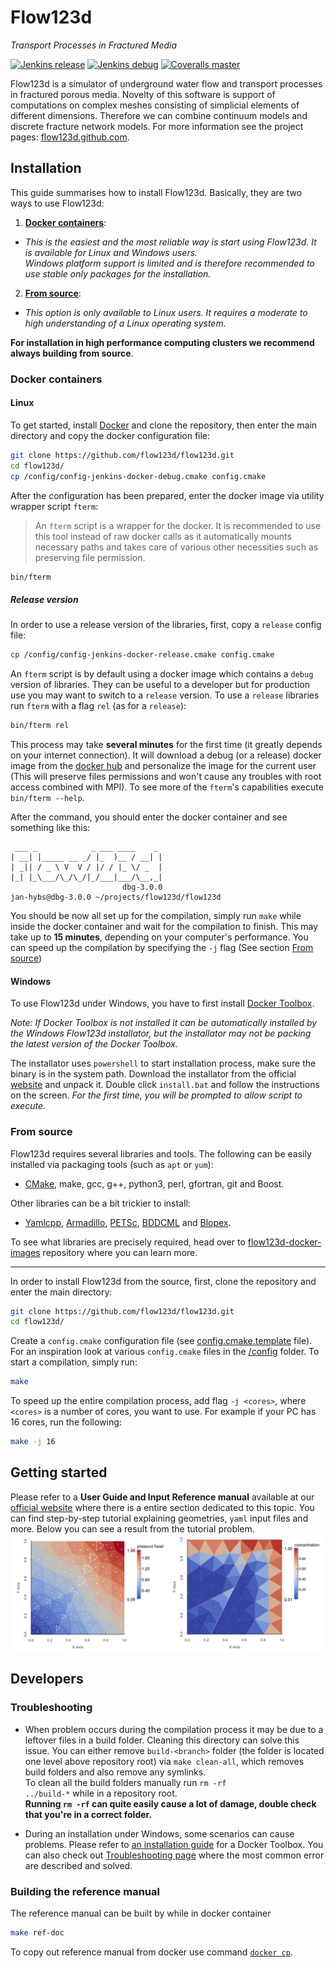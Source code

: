 # Flow123d
*Transport Processes in Fractured Media*

<!-- build status -->
[![Jenkins release](https://img.shields.io/jenkins/s/http/ciflow.nti.tul.cz:8080/Flow123d-ci2runner-release-multijob.svg?style=flat-square&label=jenkins%20release)](http://ciflow.nti.tul.cz:8080/view/multijob-list/job/Flow123d-ci2runner-release-multijob/)
[![Jenkins debug](https://img.shields.io/jenkins/s/http/ciflow.nti.tul.cz:8080/Flow123d-ci2runner-debug-multijob.svg?style=flat-square&label=jenkins%20debug)](http://ciflow.nti.tul.cz:8080/view/multijob-list/job/Flow123d-ci2runner-debug-multijob/)
[![Coveralls master](https://img.shields.io/coveralls/github/flow123d/flow123d.svg?style=flat-square&label=coverage%20master)](https://coveralls.io/github/flow123d/flow123d)

Flow123d is a simulator of underground water flow and transport processes in fractured
porous media. Novelty of this software is support of computations on complex
meshes consisting of simplicial elements of different dimensions. Therefore
we can combine continuum models and discrete fracture network models.
For more information see the project pages:
[flow123d.github.com](http://flow123d.github.com).


## Installation
This guide summarises how to install Flow123d. Basically, they are two ways to use Flow123d:

  1) [**Docker containers**](#docker-containers):
   - *This is the easiest and the most reliable way is start using Flow123d.
   It is available for Linux and Windows users.*  
   *Windows platform support is limited and is therefore recommended to use
   stable only packages for the installation.*

  2) [**From source**](#from-source):
   - *This option is only available to Linux users.
   It requires a moderate to high understanding of a Linux operating system.*
     

**For installation in high performance computing clusters we recommend always building from source**.



### Docker containers
#### Linux

To get started, install [Docker](https://www.docker.com/) and clone the
repository, then enter the main directory and copy the docker configuration file:
```sh
git clone https://github.com/flow123d/flow123d.git
cd flow123d/
cp /config/config-jenkins-docker-debug.cmake config.cmake
```

After the configuration has been prepared, enter the docker image via utility wrapper
script `fterm`:

> An `fterm` script is a wrapper for the docker. It is recommended to
> use this tool instead of raw docker calls as it automatically mounts necessary paths
> and takes care of various other necessities such as preserving file permission.

```sh
bin/fterm
```

##### Release version

In order to use a release version of the libraries, first, copy a `release` config file:
```sh
cp /config/config-jenkins-docker-release.cmake config.cmake
```

An `fterm` script is by default using a docker image which contains a `debug` version of libraries.
They can be useful to a developer but for production use you may want to switch to a `release` version.
To use a `release` libraries run `fterm` with a flag `rel` (as for a `release`):

```sh
bin/fterm rel
```

This process may take **several minutes** for the first time
(it greatly depends on your internet connection). It will download a debug (or a release)
docker image from the [docker hub](https://hub.docker.com/u/flow123d/) and personalize
the image for the current user (This will preserve files permissions and won't cause
any troubles with root access combined with MPI). To see more of the `fterm`'s capabilities
execute `bin/fterm --help`.

After the command, you should enter the docker container and see something like this:
```
 ___ _            _ ___ ____    _  
| __| |_____ __ _/ |_  )__ / __| |
| _|| / _ \ V  V / |/ / |_ \/ _  |
|_| |_\___/\_/\_/|_/___|___/\__,_|
                         dbg-3.0.0
jan-hybs@dbg-3.0.0 ~/projects/flow123d/flow123d
```

You should be now all set up for the compilation, simply run `make` while inside
the docker container and wait for the compilation to finish. This may
take up to **15 minutes**, depending on your computer's performance. You can
speed up the compilation by specifying the `-j` flag
(See section [From source](#from-source))


#### Windows
To use Flow123d under Windows, you have to first install [Docker Toolbox](https://www.docker.com/products/docker-toolbox).

*Note: If Docker Toolbox is not installed it can be automatically installed by the
Windows Flow123d installator, but the installator may not be
packing the latest version of the Docker Toolbox.*

The installator uses `powershell` to start installation process, make sure the binary is in the system path.
Download the installator from the official [website](http://flow123d.github.io/) and unpack it. Double click
`install.bat` and follow the instructions on the screen. *For the first time, you will be prompted
to allow script to execute.*


### From source
Flow123d requires several libraries and tools.
The following can be easily installed via packaging tools (such as `apt` or `yum`):
 - [CMake](https://cmake.org/), make, gcc, g++, python3, perl, gfortran, git and Boost.

Other libraries can be a bit trickier to install:
 - [Yamlcpp](https://github.com/jbeder/yaml-cpp),
   [Armadillo](http://arma.sourceforge.net/),
   [PETSc](https://www.mcs.anl.gov/petsc/),
   [BDDCML](http://users.math.cas.cz/sistek/software/bddcml.html) and
   [Blopex](https://bitbucket.org/joseroman/blopex).

To see what libraries are precisely required, head over to
[flow123d-docker-images](https://github.com/flow123d/flow123d-docker-images) repository
where you can learn more.

---

In order to install Flow123d from the source, first, clone the repository and enter the
main directory:
```sh
git clone https://github.com/flow123d/flow123d.git
cd flow123d/
```
Create a `config.cmake` configuration file (see [config.cmake.template](config.cmake.template) file).
For an inspiration look at various `config.cmake` files in the [/config](/config) folder.
To start a compilation, simply run:
```sh
make
```
To speed up the entire compilation process, add flag `-j <cores>`, where `<cores>` is
a number of cores, you want to use. For example if your PC has 16 cores, run the following:
```sh
make -j 16
```

## Getting started
Please refer to a **User Guide and Input Reference manual** available
at our [official website](http://flow123d.github.io/) where there is a entire section dedicated
to this topic. You can find step-by-step tutorial explaining geometries, `yaml` input files
and more. Below you can see a result from the tutorial problem.
![](/doc/graphics/figure.png)



## Developers
### Troubleshooting

  * When problem occurs during the compilation process it may be due to a leftover files in a build folder.
  Cleaning this directory can solve this issue. You can either remove `build-<branch>` folder
  (the folder is located one level above repository root) via
  `make clean-all`, which removes build folders and also remove any symlinks.  
  To clean all the build folders manually run <code>rm -rf ../build-*</code> while in a repository root.  
  **Running `rm -rf` can quite easily cause a lot of damage, double check that you're
  in a correct folder.**
  
  * During an installation under Windows, some scenarios can cause problems. Please refer to
  [an installation guide](https://docs.docker.com/toolbox/toolbox_install_windows/) for a
  Docker Toolbox. You can also check out
  [Troubleshooting page](https://docs.docker.com/toolbox/faqs/troubleshoot/) where the most
  common error are described and solved.
  

### Building the reference manual

The reference manual can be built by while in docker container
```sh
make ref-doc
```
To copy out reference manual from docker use command
[`docker cp`](https://docs.docker.com/engine/reference/commandline/cp/).
